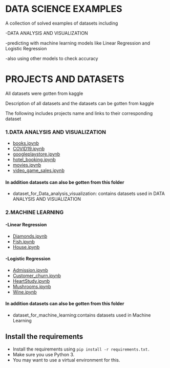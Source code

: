 # DATA SCIENCE EXAMPLES

A collection of solved examples of datasets including 

-DATA ANALYSIS AND VISUALIZATION

-predicting with machine learning models like Linear Regression and Logistic Regression

-also using other models to check accuracy


# PROJECTS AND DATASETS
All datasets were gotten from kaggle

Description of all datasets and the datasets can be gotten from kaggle

The following includes projects name and links to their corresponding dataset
### 1.DATA ANALYSIS AND VISUALIZATION

* [books.ipynb](https://www.kaggle.com/jealousleopard/goodreadsbooks)
* [COVID19.ipynb](https://www.kaggle.com/kimjihoo/coronavirusdataset)
* [googleplaystore.ipynb](https://www.kaggle.com/lava18/google-play-store-apps)
* [hotel_booking.ipynb](https://www.kaggle.com/jessemostipak/hotel-booking-demand)
* [movies.ipynb](https://www.kaggle.com/tmdb/tmdb-movie-metadata)
* [video_game_sales.ipynb](https://www.kaggle.com/gregorut/videogamesales)
#### In addition datasets can also be gotten from this folder
* dataset_for_Data_analysis_visualization: contains datasets used in DATA ANALYSIS AND VISUALIZATION
### 2.MACHINE LEARNING
#### -Linear Regression

* [Diamonds.ipynb](https://www.kaggle.com/shivam2503/diamonds)
* [Fish.ipynb](https://www.kaggle.com/aungpyaeap/fish-market)
* [House.ipynb](https://www.kaggle.com/swathiachath/kc-housesales-data)

#### -Logistic Regression

* [Admission.ipynb](https://www.kaggle.com/mohansacharya/graduate-admissions#Admission_Predict_Ver1.1.csv)
* [Customer_churn.ipynb](https://www.kaggle.com/blastchar/telco-customer-churn)
* [HeartStudy.ipynb](https://www.kaggle.com/amanajmera1/framingham-heart-study-dataset)
* [Mushrooms.ipynb](https://www.kaggle.com/uciml/mushroom-classification)
* [Wine.ipynb](https://www.kaggle.com/uciml/red-wine-quality-cortez-et-al-2009)
#### In addition datasets can also be gotten from this folder
* dataset_for_machine_learning:contains datasets used in Machine Learning

## Install the requirements
* Install the requirements using `pip install -r requirements.txt.`
* Make sure you use Python 3.
* You may want to use a virtual environment for this.




